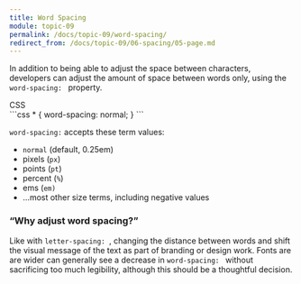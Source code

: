 ```yaml
---
title: Word Spacing
module: topic-09
permalink: /docs/topic-09/word-spacing/
redirect_from: /docs/topic-09/06-spacing/05-page.md
---
```


<div class="divider-heading"></div>

In addition to being able to adjust the space between characters, developers can adjust the amount of space between words only, using the `word-spacing: ` property.

<div id="code-heading">CSS</div>
```css
* {
  word-spacing: normal;
}
```

`word-spacing:` accepts these term values:
- `normal` (default, 0.25em)
- pixels (`px`)
- points (`pt`)
- percent (`%`)
- ems (`em)`
- ...most other size terms, including negative values


### “Why adjust word spacing?”

Like with `letter-spacing: `, changing the distance between words and shift the visual message of the text as part of branding or design work. Fonts are are wider can generally see a decrease in `word-spacing: ` without sacrificing too much legibility, although this should be a thoughtful decision.

<div class="codepen-embed">
  <p data-height="600" data-theme-id="30567" data-slug-hash="Bxogoe" data-default-tab="css,result" data-user="Media-Ed-Online" data-embed-version="2" data-pen-title="[Topic-09] Word-Spacing (Toggle)" class="codepen"></p>
</div>
